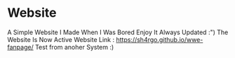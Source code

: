# Website
A Simple Website I Made When I Was Bored
Enjoy It
Always Updated :")
The Website Is Now Active
Website Link :
https://sh4rgo.github.io/wwe-fanpage/
Test from anoher System
:)
